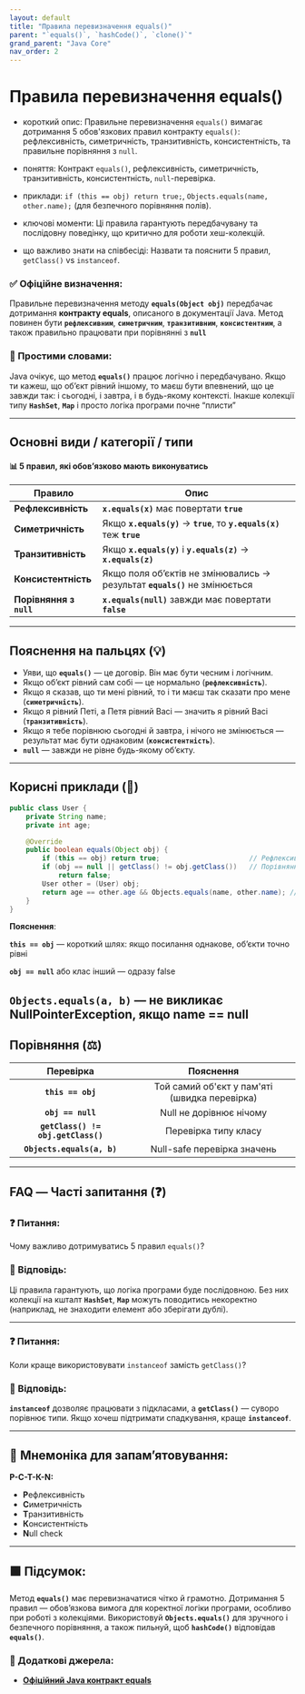 ```yaml
---
layout: default
title: "Правила перевизначення equals()"
parent: "`equals()`, `hashCode()`, `clone()`"
grand_parent: "Java Core"
nav_order: 2
---
```


# Правила перевизначення equals()

* короткий опис: Правильне перевизначення `equals()` вимагає дотримання 5 обов'язкових правил контракту `equals()`: рефлексивність, симетричність, транзитивність, консистентність, та правильне порівняння з `null`.

* поняття: Контракт `equals()`, рефлексивність, симетричність, транзитивність, консистентність, `null`-перевірка.

* приклади: `if (this == obj) return true;`, `Objects.equals(name, other.name);` (для безпечного порівняння полів).

* ключові моменти: Ці правила гарантують передбачувану та послідовну поведінку, що критично для роботи хеш-колекцій.

* що важливо знати на співбесіді: Назвати та пояснити 5 правил, `getClass()` vs `instanceof`.

### **✅ Офіційне визначення:**

Правильне перевизначення методу **`equals(Object obj)`** передбачає дотримання **контракту equals**, описаного в документації Java. Метод повинен бути **`рефлексивним`**, **`симетричним`**, **`транзитивним`**, **`консистентним`**, а також правильно працювати при порівнянні з **`null`**

### **🧠 Простими словами:**

Java очікує, що метод **`equals()`** працює логічно і передбачувано. Якщо ти кажеш, що обʼєкт рівний іншому, то маєш бути впевнений, що це завжди так: і сьогодні, і завтра, і в будь-якому контексті. Інакше колекції типу **`HashSet`**, **`Map`** і просто логіка програми почне “плисти”

---

## **Основні види  / категорії / типи**

#### 📊 5 правил, які **обов’язково** мають виконуватись

| Правило | Опис |
| ----- | ----- |
| **Рефлексивність** | **`x.equals(x)`** має повертати **`true`** |
| **Симетричність** | Якщо **`x.equals(y)`** -> **`true`**, то **`y.equals(x)`** теж **`true`** |
| **Транзитивність** | Якщо **`x.equals(y)`** і **`y.equals(z)`** -> **`x.equals(z)`** |
| **Консистентність** | Якщо поля об’єктів не змінювались -> результат **`equals()`** не змінюється |
| **Порівняння з `null`** | **`x.equals(null)`** завжди має повертати **`false`** |

---

## **Пояснення на пальцях (💡)**

* Уяви, що **`equals()`** — це договір. Він має бути чесним і логічним.
* Якщо обʼєкт рівний сам собі — це нормально (**`рефлексивність`**).
* Якщо я сказав, що ти мені рівний, то і ти маєш так сказати про мене (**`симетричність`**).
* Якщо я рівний Петі, а Петя рівний Васі — значить я рівний Васі (**`транзитивність`**).
* Якщо я тебе порівнюю сьогодні й завтра, і нічого не змінюється — результат має бути однаковим (**`консистентність`**).
* **`null`** — завжди не рівне будь-якому обʼєкту.

---

## **Корисні приклади (🧪)**

```java
public class User {
    private String name;
    private int age;

    @Override
    public boolean equals(Object obj) {
        if (this == obj) return true;                      // Рефлексивність
        if (obj == null || getClass() != obj.getClass())   // Порівняння з null + Тип
            return false;
        User other = (User) obj;
        return age == other.age && Objects.equals(name, other.name); // Безпечне порівняння
    }
}
```

**Пояснення**:

**`this == obj`** — короткий шлях: якщо посилання однакове, обʼєкти точно рівні

**`obj == null`** або клас інший — одразу false

**`Objects.equals(a, b)`** — не викликає NullPointerException, якщо name \== null
---

## **Порівняння (⚖️)**

| Перевірка | Пояснення |
| :---: | :---: |
| **`this == obj`** | Той самий об'єкт у пам'яті (швидка перевірка) |
| **`obj == null`** | Null не дорівнює нічому |
| **`getClass() != obj.getClass()`** | Перевірка типу класу |
| **`Objects.equals(a, b)`** | Null-safe перевірка значень |

---

## **FAQ — Часті запитання (❓)**

### **❓ Питання:**

 Чому важливо дотримуватись 5 правил `equals()`?

### **💬 Відповідь:**

Ці правила гарантують, що логіка програми буде послідовною. Без них колекції на кшталт **`HashSet`**, **`Map`** можуть поводитись некоректно (наприклад, не знаходити елемент або зберігати дублі).

---

### **❓ Питання:**

 Коли краще використовувати `instanceof` замість `getClass()`?

### **💬 Відповідь:**

**`instanceof`** дозволяє працювати з підкласами, а **`getClass()`** — суворо порівнює типи. Якщо хочеш підтримати спадкування, краще **`instanceof`**.

---

## **🧠 Мнемоніка для запам’ятовування:**

**Р-С-Т-К-N:**

* **Р**ефлексивність
* **С**иметричність
* **Т**ранзитивність
* **К**онсистентність
* **N**ull check

---

## **🟩 Підсумок:**

Метод **`equals()`** має перевизначатися чітко й грамотно. Дотримання 5 правил — обовʼязкова вимога для коректної логіки програми, особливо при роботі з колекціями. Використовуй **`Objects.equals()`** для зручного і безпечного порівняння, а також пильнуй, щоб **`hashCode()`** відповідав **`equals()`**.

### **🔗 Додаткові джерела:**

* [**Офіційний Java контракт equals**](https://docs.oracle.com/javase/8/docs/api/java/lang/Object.html#equals-java.lang.Object-)
